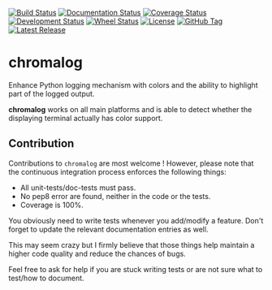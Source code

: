 [![Build Status](https://travis-ci.org/freelan-developers/chromalog.svg)](https://travis-ci.org/freelan-developers/chromalog)
[![Documentation Status](https://readthedocs.org/projects/chromalog/badge/?version=latest)](https://readthedocs.org/projects/chromalog/?badge=latest)
[![Coverage Status](https://coveralls.io/repos/freelan-developers/chromalog/badge.svg?branch=master)](https://coveralls.io/r/freelan-developers/chromalog?branch=master)
[![Development Status](https://pypip.in/status/chromalog/badge.svg)](https://pypi.python.org/pypi/chromalog)
[![Wheel Status](https://pypip.in/wheel/chromalog/badge.png?branch=master)](https://pypi.python.org/pypi/chromalog)
[![License](https://img.shields.io/pypi/l/chromalog.svg)](http://opensource.org/licenses/MIT)
[![GitHub Tag](https://img.shields.io/github/tag/freelan-developers/chromalog.svg)](https://github.com/freelan-developers/chromalog)
[![Latest Release](https://img.shields.io/pypi/v/chromalog.svg)](https://pypi.python.org/pypi/chromalog)

# chromalog

Enhance Python logging mechanism with colors and the ability to highlight part
of the logged output.

**chromalog** works on all main platforms and is able to detect whether the
displaying terminal actually has color support.

## Contribution

Contributions to `chromalog` are most welcome ! However, please note that the
continuous integration process enforces the following things:

* All unit-tests/doc-tests must pass.
* No pep8 error are found, neither in the code or the tests.
* Coverage is 100%.

You obviously need to write tests whenever you add/modify a feature. Don't
forget to update the relevant documentation entries as well.

This may seem crazy but I firmly believe that those things help maintain a
higher code quality and reduce the chances of bugs.

Feel free to ask for help if you are stuck writing tests or are not sure what
to test/how to document.
